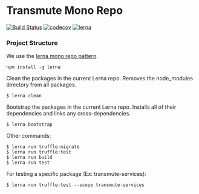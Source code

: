 # Transmute Mono Repo  

[![Build Status](https://travis-ci.org/transmute-industries/lerna-transmute.svg?branch=master)](https://travis-ci.org/transmute-industries/lerna-transmute)
[![codecov](https://codecov.io/gh/transmute-industries/lerna-transmute/branch/master/graph/badge.svg)](https://codecov.io/gh/transmute-industries/lerna-transmute)
[![lerna](https://img.shields.io/badge/maintained%20with-lerna-cc00ff.svg)](https://lernajs.io/)


### Project Structure

We use the [lerna mono repo pattern](https://github.com/lerna/lerna).

```
npm install -g lerna
```


Clean the packages in the current Lerna repo. Removes the node_modules directory from all packages.

```
$ lerna clean
```

Bootstrap the packages in the current Lerna repo. Installs all of their dependencies and links any cross-dependencies.

```
$ lerna bootstrap
```

Other commands:

```
$ lerna run truffle:migrate
$ lerna run truffle:test
$ lerna run build
$ lerna run test
```

For testing a specific package (Ex: transmute-services):
```
$ lerna run truffle:test --scope transmute-services
```
